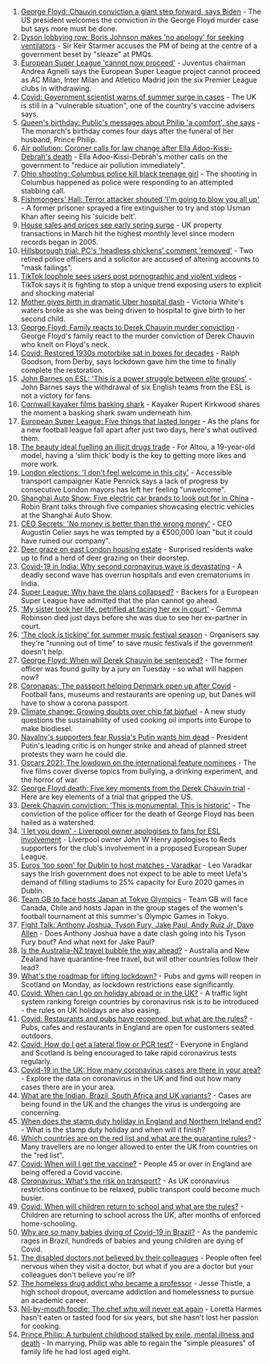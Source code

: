 1. [George Floyd: Chauvin conviction a giant step forward, says Biden](https://www.bbc.co.uk/news/world-us-canada-56827436) - The US president welcomes the conviction in the George Floyd murder case but says more must be done.
2. [Dyson lobbying row: Boris Johnson makes 'no apology' for seeking ventilators](https://www.bbc.co.uk/news/uk-politics-56832486) - Sir Keir Starmer accuses the PM of being at the centre of a government beset by "sleaze" at PMQs.
3. [European Super League 'cannot now proceed'](https://www.bbc.co.uk/sport/football/56830308) - Juventus chairman Andrea Agnelli says the European Super League project cannot proceed as AC Milan, Inter Milan and Atletico Madrid join the six Premier League clubs in withdrawing.
4. [Covid: Government scientist warns of summer surge in cases](https://www.bbc.co.uk/news/uk-56830398) - The UK is still in a "vulnerable situation", one of the country's vaccine advisers says.
5. [Queen's birthday: Public's messages about Philip 'a comfort', she says](https://www.bbc.co.uk/news/uk-56811715) - The monarch's birthday comes four days after the funeral of her husband, Prince Philip.
6. [Air pollution: Coroner calls for law change after Ella Adoo-Kissi-Debrah's death](https://www.bbc.co.uk/news/uk-england-london-56801794) - Ella Adoo-Kissi-Debrah's mother calls on the government to "reduce air pollution immediately".
7. [Ohio shooting: Columbus police kill black teenage girl](https://www.bbc.co.uk/news/world-us-canada-56825871) - The shooting in Columbus happened as police were responding to an attempted stabbing call.
8. [Fishmongers' Hall: Terror attacker shouted 'I'm going to blow you all up'](https://www.bbc.co.uk/news/uk-england-london-56817533) - A former prisoner sprayed a fire extinguisher to try and stop Usman Khan after seeing his 'suicide belt'.
9. [House sales and prices see early spring surge](https://www.bbc.co.uk/news/business-56830288) - UK property transactions in March hit the highest monthly level since modern records began in 2005.
10. [Hillsborough trial: PC's 'headless chickens' comment 'removed'](https://www.bbc.co.uk/news/uk-england-merseyside-56829680) - Two retired police officers and a solicitor are accused of altering accounts to "mask failings".
11. [TikTok loophole sees users post pornographic and violent videos](https://www.bbc.co.uk/news/technology-56821882) - TikTok says it is fighting to stop a unique trend exposing users to explicit and shocking material
12. [Mother gives birth in dramatic Uber hospital dash](https://www.bbc.co.uk/news/uk-england-london-56803337) - Victoria White's waters broke as she was being driven to hospital to give birth to her second child.
13. [George Floyd: Family reacts to Derek Chauvin murder conviction](https://www.bbc.co.uk/news/world-us-canada-56829219) - George Floyd's family react to the murder conviction of Derek Chauvin who knelt on Floyd's neck.
14. [Covid: Restored 1930s motorbike sat in boxes for decades](https://www.bbc.co.uk/news/uk-england-derbyshire-56803697) - Ralph Goodson, from Derby, says lockdown gave him the time to finally complete the restoration.
15. [John Barnes on ESL: 'This is a power struggle between elite groups'](https://www.bbc.co.uk/news/uk-56829809) - John Barnes says the withdrawal of six English teams from the ESL is not a victory for fans.
16. [Cornwall kayaker films basking shark](https://www.bbc.co.uk/news/uk-england-cornwall-56821802) - Kayaker Rupert Kirkwood shares the moment a basking shark swam underneath him.
17. [European Super League: Five things that lasted longer](https://www.bbc.co.uk/news/newsbeat-56829099) - As the plans for a new football league fall apart after just two days, here's what outlived them.
18. [The beauty ideal fuelling an illicit drugs trade](https://www.bbc.co.uk/news/stories-56819838) - For Altou, a 19-year-old model, having a ‘slim thick’ body is the key to getting more likes and more work.
19. [London elections: 'I don't feel welcome in this city'](https://www.bbc.co.uk/news/uk-england-london-56815242) - Accessible transport campaigner Katie Pennick says a lack of progress by consecutive London mayors has left her feeling "unwelcome".
20. [Shanghai Auto Show: Five electric car brands to look out for in China](https://www.bbc.co.uk/news/business-56818957) - Robin Brant talks through five companies showcasing electric vehicles at the Shanghai Auto Show.
21. [CEO Secrets: 'No money is better than the wrong money'](https://www.bbc.co.uk/news/business-56816561) - CEO Augustin Celier says he was tempted by a €500,000 loan "but it could have ruined our company".
22. [Deer graze on east London housing estate](https://www.bbc.co.uk/news/uk-england-london-56819018) - Surprised residents wake up to find a herd of deer grazing on their doorstep.
23. [Covid-19 in India: Why second coronavirus wave is devastating](https://www.bbc.co.uk/news/world-asia-india-56811315) - A deadly second wave has overrun hospitals and even crematoriums in India.
24. [Super League: Why have the plans collapsed?](https://www.bbc.co.uk/news/business-56768728) - Backers for a European Super League have admitted that the plan cannot go ahead.
25. ['My sister took her life, petrified at facing her ex in court'](https://www.bbc.co.uk/news/uk-56539465) - Gemma Robinson died just days before she was due to see her ex-partner in court.
26. ['The clock is ticking' for summer music festival season](https://www.bbc.co.uk/news/entertainment-arts-56828608) - Organisers say they're "running out of time" to save music festivals if the government doesn't help.
27. [George Floyd: When will Derek Chauvin be sentenced?](https://www.bbc.co.uk/news/world-us-canada-56829289) - The former officer was found guilty by a jury on Tuesday - so what will happen now?
28. [Coronapas: The passport helping Denmark open up after Covid](https://www.bbc.co.uk/news/world-europe-56812293) - Football fans, museums and restaurants are opening up, but Danes will have to show a corona passport.
29. [Climate change: Growing doubts over chip fat biofuel](https://www.bbc.co.uk/news/science-environment-56819257) - A new study questions the sustainability of used cooking oil imports into Europe to make biodiesel.
30. [Navalny's supporters fear Russia's Putin wants him dead](https://www.bbc.co.uk/news/world-europe-56812292) - President Putin's leading critic is on hunger strike and ahead of planned street protests they warn he could die.
31. [Oscars 2021: The lowdown on the international feature nominees](https://www.bbc.co.uk/news/entertainment-arts-56674879) - The five films cover diverse topics from bullying, a drinking experiment, and the horror of war.
32. [George Floyd death: Five key moments from the Derek Chauvin trial](https://www.bbc.co.uk/news/world-us-canada-56802198) - Here are key elements of a trial that gripped the US.
33. [Derek Chauvin conviction: 'This is monumental. This is historic'](https://www.bbc.co.uk/news/world-us-canada-56824330) - The conviction of the police officer for the death of George Floyd has been hailed as a watershed.
34. ['I let you down' - Liverpool owner apologises to fans for ESL involvement](https://www.bbc.co.uk/sport/football/56828413) - Liverpool owner John W Henry apologises to Reds supporters for the club's involvement in a proposed European Super League.
35. [Euros 'too soon' for Dublin to host matches - Varadkar](https://www.bbc.co.uk/sport/football/56805604) - Leo Varadkar says the Irish government does not expect to be able to meet Uefa's demand of filling stadiums to 25% capacity for Euro 2020 games in Dublin.
36. [Team GB to face hosts Japan at Tokyo Olympics](https://www.bbc.co.uk/sport/football/56827531) - Team GB will face Canada, Chile and hosts Japan in the group stages of the women's football tournament at this summer's Olympic Games in Tokyo.
37. [Fight Talk: Anthony Joshua, Tyson Fury, Jake Paul, Andy Ruiz Jr, Dave Allen](https://www.bbc.co.uk/sport/boxing/56806740) - Does Anthony Joshua have a date clash going into his Tyson Fury bout? And what next for Jake Paul?
38. [Is the Australia-NZ travel bubble the way ahead?](https://www.bbc.co.uk/news/business-56796943) - Australia and New Zealand have quarantine-free travel, but will other countries follow their lead?
39. [What's the roadmap for lifting lockdown?](https://www.bbc.co.uk/news/explainers-52530518) - Pubs and gyms will reopen in Scotland on Monday, as lockdown restrictions ease significantly.
40. [Covid: When can I go on holiday abroad or in the UK?](https://www.bbc.co.uk/news/explainers-52646738) - A traffic light system ranking foreign countries by coronavirus risk is to be introduced - the rules on UK holidays are also easing.
41. [Covid: Restaurants and pubs have reopened, but what are the rules?](https://www.bbc.co.uk/news/business-52977388) - Pubs, cafes and restaurants in England are open for customers seated outdoors.
42. [Covid: How do I get a lateral flow or PCR test?](https://www.bbc.co.uk/news/health-51943612) - Everyone in England and Scotland is being encouraged to take rapid coronavirus tests regularly.
43. [Covid-19 in the UK: How many coronavirus cases are there in your area?](https://www.bbc.co.uk/news/uk-51768274) - Explore the data on coronavirus in the UK and find out how many cases there are in your area.
44. [What are the Indian, Brazil, South Africa and UK variants?](https://www.bbc.co.uk/news/health-55659820) - Cases are being found in the UK and the changes the virus is undergoing are concerning.
45. [When does the stamp duty holiday in England and Northern Ireland end?](https://www.bbc.co.uk/news/business-53319433) - What is the stamp duty holiday and when will it finish?
46. [Which countries are on the red list and what are the quarantine rules?](https://www.bbc.co.uk/news/explainers-52544307) - Many travellers are no longer allowed to enter the UK from countries on the "red list".
47. [Covid: When will I get the vaccine?](https://www.bbc.co.uk/news/health-55045639) - People 45 or over in England are being offered a Covid vaccine.
48. [Coronavirus: What's the risk on transport?](https://www.bbc.co.uk/news/health-51736185) - As UK coronavirus restrictions continue to be relaxed, public transport could become much busier.
49. [Covid: When will children return to school and what are the rules?](https://www.bbc.co.uk/news/education-51643556) - Children are returning to school across the UK, after months of enforced home-schooling.
50. [Why are so many babies dying of Covid-19 in Brazil?](https://www.bbc.co.uk/news/world-latin-america-56696907) - As the pandemic rages in Brazil, hundreds of babies and young children are dying of Covid.
51. [The disabled doctors not believed by their colleagues](https://www.bbc.co.uk/news/disability-56244376) - People often feel nervous when they visit a doctor, but what if you are a doctor but your colleagues don't believe you're ill?
52. [The homeless drug addict who became a professor](https://www.bbc.co.uk/news/stories-55559382) - Jesse Thistle, a high school dropout, overcame addiction and homelessness to pursue an academic career.
53. [Nil-by-mouth foodie: The chef who will never eat again](https://www.bbc.co.uk/news/stories-56688582) - Loretta Harmes hasn't eaten or tasted food for six years, but she hasn't lost her passion for cooking.
54. [Prince Philip: A turbulent childhood stalked by exile, mental illness and death](https://www.bbc.co.uk/news/uk-56690270) - In marrying, Philip was able to regain the "simple pleasures" of family life he had lost aged eight.
